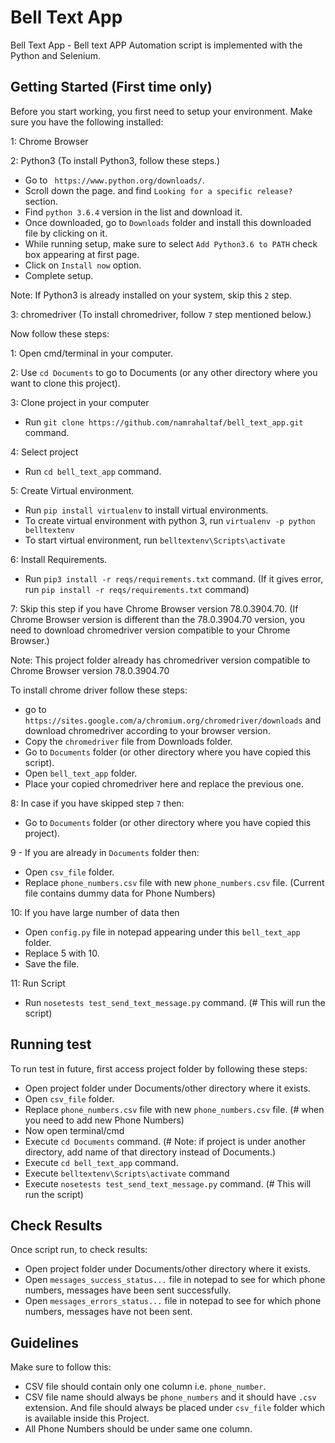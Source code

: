 # Bell Text App

Bell Text App - Bell text APP Automation script is implemented with the Python and Selenium.

## Getting Started (First time only)

Before you start working, you first need to setup your environment. Make sure you have the following installed:

1: Chrome Browser

2: Python3 (To install Python3, follow these steps.)

- Go to ``` https://www.python.org/downloads/```.
- Scroll down the page. and find ```Looking for a specific release?``` section.
- Find ```python 3.6.4``` version in the list and download it.
- Once downloaded, go to ```Downloads``` folder and install this downloaded file by clicking on it.
- While running setup, make sure to select ```Add Python3.6 to PATH``` check box appearing at first page.
- Click on ```Install now``` option.
- Complete setup.

Note: If Python3 is already installed on your system, skip this ```2``` step.

3: chromedriver (To install chromedriver, follow ```7``` step mentioned below.)



Now follow these steps:

1: Open cmd/terminal in your computer.

2: Use ```cd Documents``` to go to Documents (or any other directory where you want to clone this project).

3: Clone project in your computer
- Run ```git clone https://github.com/namrahaltaf/bell_text_app.git``` command.

4: Select project
- Run ```cd bell_text_app``` command.

5: Create Virtual environment.
- Run ```pip install virtualenv``` to install virtual environments.
- To create virtual environment with python 3, run ```virtualenv -p python belltextenv```
- To start virtual environment, run ```belltextenv\Scripts\activate```

6: Install Requirements.
- Run ```pip3 install -r reqs/requirements.txt``` command.
(If it gives error, run ```pip install -r reqs/requirements.txt``` command)

7: Skip this step if you have Chrome Browser version 78.0.3904.70.
(If Chrome Browser version is different than the 78.0.3904.70 version, you need to download chromedriver version
compatible to your Chrome Browser.)

Note: This project folder already has chromedriver version compatible to Chrome Browser version 78.0.3904.70

To install chrome driver follow these steps:

- go to ```https://sites.google.com/a/chromium.org/chromedriver/downloads``` and download chromedriver according to
your browser version.
- Copy the ```chromedriver``` file from Downloads folder.
- Go to `Documents` folder (or other directory where you have copied this script).
- Open ```bell_text_app``` folder.
- Place your copied chromedriver here and replace the previous one.

8: In case if you have skipped step ```7``` then:
- Go to `Documents` folder (or other directory where you have copied this project).

9 - If you are already in ```Documents``` folder then:
- Open ```csv_file``` folder.
- Replace ```phone_numbers.csv``` file with new ```phone_numbers.csv``` file.
(Current file contains dummy data for Phone Numbers)

10: If you have large number of data then
- Open ```config.py``` file in notepad appearing under this ```bell_text_app``` folder.
- Replace 5 with 10.
- Save the file.

11: Run Script
- Run ```nosetests test_send_text_message.py``` command. (# This will run the script)


## Running test

To run test in future, first access project folder by following these steps:
- Open project folder under Documents/other directory where it exists.
- Open ```csv_file``` folder.
- Replace ```phone_numbers.csv``` file with new ```phone_numbers.csv``` file. (# when you need to add new Phone Numbers)
- Now open terminal/cmd
- Execute ```cd Documents``` command.
(# Note: if project is under another directory, add name of that directory instead of Documents.)
- Execute ```cd bell_text_app``` command.
- Execute ```belltextenv\Scripts\activate``` command
- Execute ```nosetests test_send_text_message.py``` command. (# This will run the script)

## Check Results

Once script run, to check results:
- Open project folder under Documents/other directory where it exists.
- Open ```messages_success_status...``` file in notepad to see for which phone numbers, messages have been sent successfully.
- Open ```messages_errors_status...``` file in notepad to see for which phone numbers, messages have not been sent.

## Guidelines

Make sure to follow this:
- CSV file should contain only one column i.e. ```phone_number```.
- CSV file name should always be ```phone_numbers``` and it should have ```.csv``` extension.
And file should always be placed under ```csv_file``` folder which is available inside this Project.
- All Phone Numbers should be under same one column.
